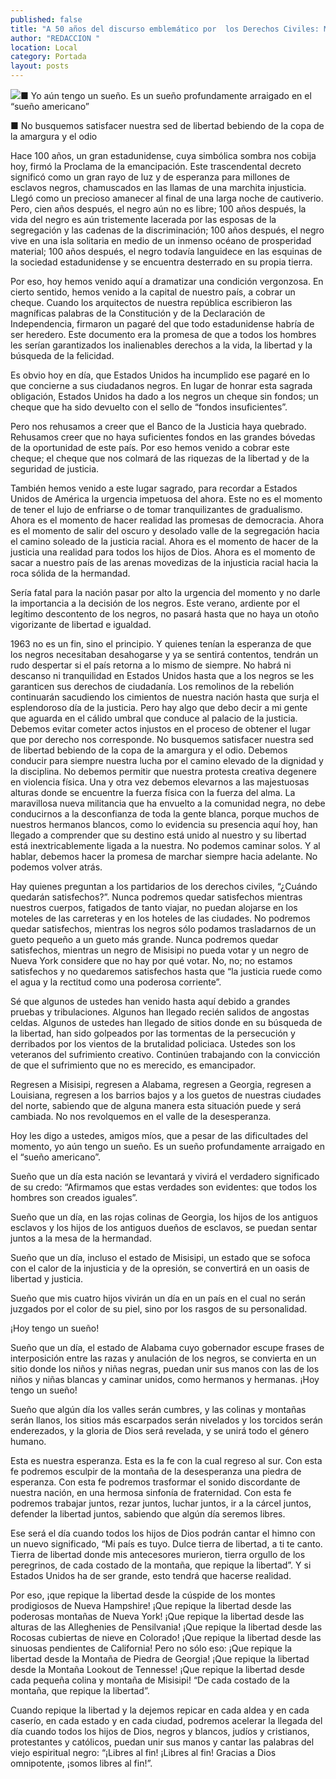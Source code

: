 ```yaml
---
published: false
title: "A 50 años del discurso emblemático por  los Derechos Civiles: Martin Luther King"
author: "REDACCION "
location: Local
category: Portada
layout: posts
---
```


![](http://i.imgur.com/9DXJOxSm.jpg)■ Yo aún tengo un sueño. Es un sueño profundamente arraigado en el “sueño americano” 

■ No busquemos satisfacer nuestra sed de libertad bebiendo de la copa de la amargura y el odio

Hace 100 años, un gran estadunidense, cuya simbólica sombra nos cobija hoy, firmó la Proclama de la emancipación. Este trascendental decreto significó como un gran rayo de luz y de esperanza para millones de esclavos negros, chamuscados en las llamas de una marchita injusticia. Llegó como un precioso amanecer al final de una larga noche de cautiverio. Pero, cien años después, el negro aún no es libre; 100 años después, la vida del negro es aún tristemente lacerada por las esposas de la segregación y las cadenas de la discriminación; 100 años después, el negro vive en una isla solitaria en medio de un inmenso océano de prosperidad material; 100 años después, el negro todavía languidece en las esquinas de la sociedad estadunidense y se encuentra desterrado en su propia tierra.

Por eso, hoy hemos venido aquí a dramatizar una condición vergonzosa. En cierto sentido, hemos venido a la capital de nuestro país, a cobrar un cheque. Cuando los arquitectos de nuestra república escribieron las magníficas palabras de la Constitución y de la Declaración de Independencia, firmaron un pagaré del que todo estadunidense habría de ser heredero. Este documento era la promesa de que a todos los hombres les serían garantizados los inalienables derechos a la vida, la libertad y la búsqueda de la felicidad.

Es obvio hoy en día, que Estados Unidos ha incumplido ese pagaré en lo que concierne a sus ciudadanos negros. En lugar de honrar esta sagrada obligación, Estados Unidos ha dado a los negros un cheque sin fondos; un cheque que ha sido devuelto con el sello de “fondos insuficientes”. 


Pero nos rehusamos a creer que el Banco de la Justicia haya quebrado. Rehusamos creer que no haya suficientes fondos en las grandes bóvedas de la oportunidad de este país. Por eso hemos venido a cobrar este cheque; el cheque que nos colmará de las riquezas de la libertad y de la seguridad de justicia.

También hemos venido a este lugar sagrado, para recordar a Estados Unidos de América la urgencia impetuosa del ahora. Este no es el momento de tener el lujo de enfriarse o de tomar tranquilizantes de gradualismo. Ahora es el momento de hacer realidad las promesas de democracia. Ahora es el momento de salir del oscuro y desolado valle de la segregación hacia el camino soleado de la justicia racial. Ahora es el momento de hacer de la justicia una realidad para todos los hijos de Dios. Ahora es el momento de sacar a nuestro país de las arenas movedizas de la injusticia racial hacia la roca sólida de la hermandad.

Sería fatal para la nación pasar por alto la urgencia del momento y no darle la importancia a la decisión de los negros. Este verano, ardiente por el legítimo descontento de los negros, no pasará hasta que no haya un otoño vigorizante de libertad e igualdad.

1963 no es un fin, sino el principio. Y quienes tenían la esperanza de que los negros necesitaban desahogarse y ya se sentirá contentos, tendrán un rudo despertar si el país retorna a lo mismo de siempre. No habrá ni descanso ni tranquilidad en Estados Unidos hasta que a los negros se les garanticen sus derechos de ciudadanía. Los remolinos de la rebelión continuarán sacudiendo los cimientos de nuestra nación hasta que surja el esplendoroso día de la justicia. Pero hay algo que debo decir a mi gente que aguarda en el cálido umbral que conduce al palacio de la justicia. Debemos evitar cometer actos injustos en el proceso de obtener el lugar que por derecho nos corresponde. No busquemos satisfacer nuestra sed de libertad bebiendo de la copa de la amargura y el odio. Debemos conducir para siempre nuestra lucha por el camino elevado de la dignidad y la disciplina. No debemos permitir que nuestra protesta creativa degenere en violencia física. Una y otra vez debemos elevarnos a las majestuosas alturas donde se encuentre la fuerza física con la fuerza del alma. La maravillosa nueva militancia que ha envuelto a la comunidad negra, no debe conducirnos a la desconfianza de toda la gente blanca, porque muchos de nuestros hermanos blancos, como lo evidencia su presencia aquí hoy, han llegado a comprender que su destino está unido al nuestro y su libertad está inextricablemente ligada a la nuestra. No podemos caminar solos. Y al hablar, debemos hacer la promesa de marchar siempre hacia adelante. No podemos volver atrás.

Hay quienes preguntan a los partidarios de los derechos civiles, “¿Cuándo quedarán satisfechos?”.
Nunca podremos quedar satisfechos mientras nuestros cuerpos, fatigados de tanto viajar, no puedan alojarse en los moteles de las carreteras y en los hoteles de las ciudades. No podremos quedar satisfechos, mientras los negros sólo podamos trasladarnos de un gueto pequeño a un gueto más grande. Nunca podremos quedar satisfechos, mientras un negro de Misisipi no pueda votar y un negro de Nueva York considere que no hay por qué votar. No, no; no estamos satisfechos y no quedaremos satisfechos hasta que “la justicia ruede como el agua y la rectitud como una poderosa corriente”.

Sé que algunos de ustedes han venido hasta aquí debido a grandes pruebas y tribulaciones. Algunos han llegado recién salidos de angostas celdas. Algunos de ustedes han llegado de sitios donde en su búsqueda de la libertad, han sido golpeados por las tormentas de la persecución y derribados por los vientos de la brutalidad policiaca. Ustedes son los veteranos del sufrimiento creativo. Continúen trabajando con la convicción de que el sufrimiento que no es merecido, es emancipador.

Regresen a Misisipi, regresen a Alabama, regresen a Georgia, regresen a Louisiana, regresen a los barrios bajos y a los guetos de nuestras ciudades del norte, sabiendo que de alguna manera esta situación puede y será cambiada. No nos revolquemos en el valle de la desesperanza.

Hoy les digo a ustedes, amigos míos, que a pesar de las dificultades del momento, yo aún tengo un sueño. Es un sueño profundamente arraigado en el “sueño americano”.

Sueño que un día esta nación se levantará y vivirá el verdadero significado de su credo: “Afirmamos que estas verdades son evidentes: que todos los hombres son creados iguales”.

Sueño que un día, en las rojas colinas de Georgia, los hijos de los antiguos esclavos y los hijos de los antiguos dueños de esclavos, se puedan sentar juntos a la mesa de la hermandad.

Sueño que un día, incluso el estado de Misisipi, un estado que se sofoca con el calor de la injusticia y de la opresión, se convertirá en un oasis de libertad y justicia.

Sueño que mis cuatro hijos vivirán un día en un país en el cual no serán juzgados por el color de su piel, sino por los rasgos de su personalidad.

¡Hoy tengo un sueño!

Sueño que un día, el estado de Alabama cuyo gobernador escupe frases de interposición entre las razas y anulación de los negros, se convierta en un sitio donde los niños y niñas negras, puedan unir sus manos con las de los niños y niñas blancas y caminar unidos, como hermanos y hermanas.
¡Hoy tengo un sueño!

Sueño que algún día los valles serán cumbres, y las colinas y montañas serán llanos, los sitios más escarpados serán nivelados y los torcidos serán enderezados, y la gloria de Dios será revelada, y se unirá todo el género humano.

Esta es nuestra esperanza. Esta es la fe con la cual regreso al sur. Con esta fe podremos esculpir de la montaña de la desesperanza una piedra de esperanza. Con esta fe podremos trasformar el sonido discordante de nuestra nación, en una hermosa sinfonía de fraternidad. Con esta fe podremos trabajar juntos, rezar juntos, luchar juntos, ir a la cárcel juntos, defender la libertad juntos, sabiendo que algún día seremos libres.

Ese será el día cuando todos los hijos de Dios podrán cantar el himno con un nuevo significado, “Mi país es tuyo. Dulce tierra de libertad, a ti te canto. Tierra de libertad donde mis antecesores murieron, tierra orgullo de los peregrinos, de cada costado de la montaña, que repique la libertad”. Y si Estados Unidos ha de ser grande, esto tendrá que hacerse realidad.

Por eso, ¡que repique la libertad desde la cúspide de los montes prodigiosos de Nueva Hampshire! ¡Que repique la libertad desde las poderosas montañas de Nueva York! ¡Que repique la libertad desde las alturas de las Alleghenies de Pensilvania! ¡Que repique la libertad desde las Rocosas cubiertas de nieve en Colorado! ¡Que repique la libertad desde las sinuosas pendientes de California! Pero no sólo eso: ¡Que repique la libertad desde la Montaña de Piedra de Georgia! ¡Que repique la libertad desde la Montaña Lookout de Tennesse! ¡Que repique la libertad desde cada pequeña colina y montaña de Misisipi! “De cada costado de la montaña, que repique la libertad”.

Cuando repique la libertad y la dejemos repicar en cada aldea y en cada caserío, en cada estado y en cada ciudad, podremos acelerar la llegada del día cuando todos los hijos de Dios, negros y blancos, judíos y cristianos, protestantes y católicos, puedan unir sus manos y cantar las palabras del viejo espiritual negro: “¡Libres al fin! ¡Libres al fin! Gracias a Dios omnipotente, ¡somos libres al fin!”.

